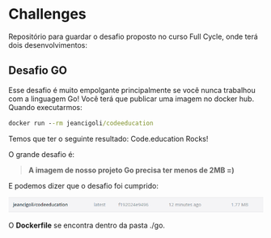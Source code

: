 # Challenges

Repositório para guardar o desafio proposto no curso Full Cycle, onde terá dois desenvolvimentos:

## Desafio GO

Esse desafio é muito empolgante principalmente se você nunca trabalhou com a linguagem Go!
Você terá que publicar uma imagem no docker hub. Quando executarmos:

```cmd
docker run --rm jeancigoli/codeeducation
```

Temos que ter o seguinte resultado: Code.education Rocks!

O grande desafio é:

> **A imagem de nosso projeto Go precisa ter menos de 2MB =)**

E podemos dizer que o desafio foi cumprido:

![Container docker](../files/img/docker/challenge1.png)

O **Dockerfile** se encontra dentro da pasta ./go.
